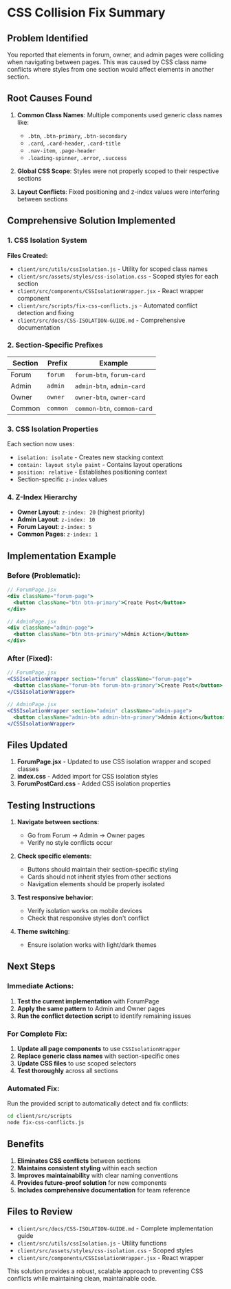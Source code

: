 # CSS Collision Fix Summary

## Problem Identified

You reported that elements in forum, owner, and admin pages were colliding when navigating between pages. This was caused by CSS class name conflicts where styles from one section would affect elements in another section.

## Root Causes Found

1. **Common Class Names**: Multiple components used generic class names like:

   - `.btn`, `.btn-primary`, `.btn-secondary`
   - `.card`, `.card-header`, `.card-title`
   - `.nav-item`, `.page-header`
   - `.loading-spinner`, `.error`, `.success`

2. **Global CSS Scope**: Styles were not properly scoped to their respective sections

3. **Layout Conflicts**: Fixed positioning and z-index values were interfering between sections

## Comprehensive Solution Implemented

### 1. CSS Isolation System

**Files Created:**

- `client/src/utils/cssIsolation.js` - Utility for scoped class names
- `client/src/assets/styles/css-isolation.css` - Scoped styles for each section
- `client/src/components/CSSIsolationWrapper.jsx` - React wrapper component
- `client/src/scripts/fix-css-conflicts.js` - Automated conflict detection and fixing
- `client/src/docs/CSS-ISOLATION-GUIDE.md` - Comprehensive documentation

### 2. Section-Specific Prefixes

| Section | Prefix   | Example                     |
| ------- | -------- | --------------------------- |
| Forum   | `forum`  | `forum-btn`, `forum-card`   |
| Admin   | `admin`  | `admin-btn`, `admin-card`   |
| Owner   | `owner`  | `owner-btn`, `owner-card`   |
| Common  | `common` | `common-btn`, `common-card` |

### 3. CSS Isolation Properties

Each section now uses:

- `isolation: isolate` - Creates new stacking context
- `contain: layout style paint` - Contains layout operations
- `position: relative` - Establishes positioning context
- Section-specific `z-index` values

### 4. Z-Index Hierarchy

- **Owner Layout**: `z-index: 20` (highest priority)
- **Admin Layout**: `z-index: 10`
- **Forum Layout**: `z-index: 5`
- **Common Pages**: `z-index: 1`

## Implementation Example

### Before (Problematic):

```jsx
// ForumPage.jsx
<div className="forum-page">
  <button className="btn btn-primary">Create Post</button>
</div>

// AdminPage.jsx
<div className="admin-page">
  <button className="btn btn-primary">Admin Action</button>
</div>
```

### After (Fixed):

```jsx
// ForumPage.jsx
<CSSIsolationWrapper section="forum" className="forum-page">
  <button className="forum-btn forum-btn-primary">Create Post</button>
</CSSIsolationWrapper>

// AdminPage.jsx
<CSSIsolationWrapper section="admin" className="admin-page">
  <button className="admin-btn admin-btn-primary">Admin Action</button>
</CSSIsolationWrapper>
```

## Files Updated

1. **ForumPage.jsx** - Updated to use CSS isolation wrapper and scoped classes
2. **index.css** - Added import for CSS isolation styles
3. **ForumPostCard.css** - Added CSS isolation properties

## Testing Instructions

1. **Navigate between sections**:

   - Go from Forum → Admin → Owner pages
   - Verify no style conflicts occur

2. **Check specific elements**:

   - Buttons should maintain their section-specific styling
   - Cards should not inherit styles from other sections
   - Navigation elements should be properly isolated

3. **Test responsive behavior**:

   - Verify isolation works on mobile devices
   - Check that responsive styles don't conflict

4. **Theme switching**:
   - Ensure isolation works with light/dark themes

## Next Steps

### Immediate Actions:

1. **Test the current implementation** with ForumPage
2. **Apply the same pattern** to Admin and Owner pages
3. **Run the conflict detection script** to identify remaining issues

### For Complete Fix:

1. **Update all page components** to use `CSSIsolationWrapper`
2. **Replace generic class names** with section-specific ones
3. **Update CSS files** to use scoped selectors
4. **Test thoroughly** across all sections

### Automated Fix:

Run the provided script to automatically detect and fix conflicts:

```bash
cd client/src/scripts
node fix-css-conflicts.js
```

## Benefits

1. **Eliminates CSS conflicts** between sections
2. **Maintains consistent styling** within each section
3. **Improves maintainability** with clear naming conventions
4. **Provides future-proof solution** for new components
5. **Includes comprehensive documentation** for team reference

## Files to Review

- `client/src/docs/CSS-ISOLATION-GUIDE.md` - Complete implementation guide
- `client/src/utils/cssIsolation.js` - Utility functions
- `client/src/assets/styles/css-isolation.css` - Scoped styles
- `client/src/components/CSSIsolationWrapper.jsx` - React wrapper

This solution provides a robust, scalable approach to preventing CSS conflicts while maintaining clean, maintainable code.
